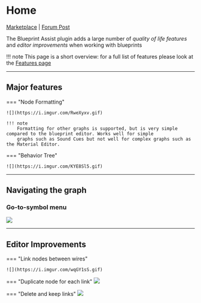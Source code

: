 # Home

[Marketplace](https://www.unrealengine.com/marketplace/en-US/product/blueprint-assist) | [Forum Post](https://forums.unrealengine.com/t/blueprint-assist-plugin/214123)

The Blueprint Assist plugin adds a large number of _quality of life features_ and _editor improvements_ when working with blueprints

!!! note
    This page is a short overview: for a full list of features please look at the [Features page](features/command-list.md)

---

## Major features

=== "Node Formatting"

    ![](https://i.imgur.com/RweXyxv.gif)

    !!! note
        Formatting for other graphs is supported, but is very simple compared to the blueprint editor. Works well for simple
        graphs such as Sound Cues but not well for complex graphs such as the Material Editor.

=== "Behavior Tree"

    ![](https://i.imgur.com/KYE8Sl5.gif)

***
## Navigating the graph

### Go-to-symbol menu
![](https://i.imgur.com/O201yCf.png)

***
## Editor Improvements

=== "Link nodes between wires"

    ![](https://i.imgur.com/wqGY1sS.gif)

=== "Duplicate node for each link"
    ![](https://i.imgur.com/Ttm6kVR.gif)

=== "Delete and keep links"
    ![](https://i.imgur.com/Am3DkTn.gif)